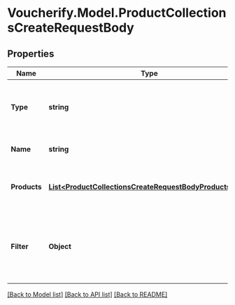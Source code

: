 # Voucherify.Model.ProductCollectionsCreateRequestBody

## Properties

Name | Type | Description | Notes
------------ | ------------- | ------------- | -------------
**Type** | **string** | Show that the product collection is static (manually selected products). | [optional] 
**Name** | **string** | Unique user-defined product collection name. | [optional] 
**Products** | [**List&lt;ProductCollectionsCreateRequestBodyProductsItem&gt;**](ProductCollectionsCreateRequestBodyProductsItem.md) | Defines a set of products for a &#x60;STATIC&#x60; product collection type. | [optional] 
**Filter** | **Object** | Defines a set of criteria and boundary conditions for an &#x60;AUTO_UPDATE&#x60; product collection type. | [optional] 

[[Back to Model list]](../README.md#documentation-for-models) [[Back to API list]](../README.md#documentation-for-api-endpoints) [[Back to README]](../README.md)

